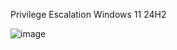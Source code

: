 Privilege Escalation Windows 11 24H2

![image](https://github.com/user-attachments/assets/ff998519-5a1c-442f-8b1c-d19e6e0f8fe1)
